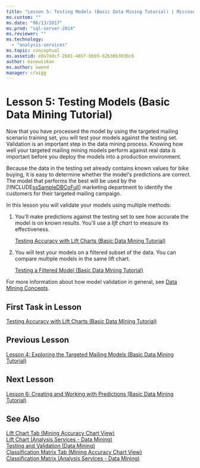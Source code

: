 ```yaml
---
title: "Lesson 5: Testing Models (Basic Data Mining Tutorial) | Microsoft Docs"
ms.custom: ""
ms.date: "06/13/2017"
ms.prod: "sql-server-2014"
ms.reviewer: ""
ms.technology: 
  - "analysis-services"
ms.topic: conceptual
ms.assetid: e9a7ddcf-2b01-485f-bbb5-62638b303bc6
author: minewiskan
ms.author: owend
manager: craigg
---
```

# Lesson 5: Testing Models (Basic Data Mining Tutorial)
  Now that you have processed the model by using the targeted mailing scenario training set, you will test your models against the testing set. Validation is an important step in the data mining process. Knowing how well your targeted mailing mining models perform against real data is important before you deploy the models into a production environment.  
  
 Because the data in the testing set already contains known values for bike buying, it is easy to determine whether the model's predictions are correct. The model that performs the best will be used by the [!INCLUDE[ssSampleDBCoFull](../includes/sssampledbcofull-md.md)] marketing department to identify the customers for their targeted mailing campaign.  
  
 In this lesson you will validate your models using multiple methods:  
  
1.  You'll make predictions against the testing set to see how accurate the model is on known results. You'll use a *lift chart* to measure its effectiveness.  
  
     [Testing Accuracy with Lift Charts &#40;Basic Data Mining Tutorial&#41;](../../2014/tutorials/testing-accuracy-with-lift-charts-basic-data-mining-tutorial.md)  
  
2.  You will test your models on a filtered subset of the data. You can compare multiple models in the same lift chart.  
  
     [Testing a Filtered Model &#40;Basic Data Mining Tutorial&#41;](../../2014/tutorials/testing-a-filtered-model-basic-data-mining-tutorial.md)  
  
 For more information about how model validation in general, see [Data Mining Concepts](../../2014/analysis-services/data-mining/data-mining-concepts.md).  
  
## First Task in Lesson  
 [Testing Accuracy with Lift Charts &#40;Basic Data Mining Tutorial&#41;](../../2014/tutorials/testing-accuracy-with-lift-charts-basic-data-mining-tutorial.md)  
  
## Previous Lesson  
 [Lesson 4: Exploring the Targeted Mailing Models &#40;Basic Data Mining Tutorial&#41;](../../2014/tutorials/lesson-4-exploring-the-targeted-mailing-models-basic-data-mining-tutorial.md)  
  
## Next Lesson  
 [Lesson 6: Creating and Working with Predictions &#40;Basic Data Mining Tutorial&#41;](../../2014/tutorials/lesson-6-creating-and-working-with-predictions-basic-data-mining-tutorial.md)  
  
## See Also  
 [Lift Chart Tab &#40;Mining Accuracy Chart View&#41;](../../2014/analysis-services/lift-chart-tab-mining-accuracy-chart-view.md)   
 [Lift Chart &#40;Analysis Services - Data Mining&#41;](../../2014/analysis-services/data-mining/lift-chart-analysis-services-data-mining.md)   
 [Testing and Validation &#40;Data Mining&#41;](../../2014/analysis-services/data-mining/testing-and-validation-data-mining.md)   
 [Classification Matrix Tab &#40;Mining Accuracy Chart View&#41;](../../2014/analysis-services/classification-matrix-tab-mining-accuracy-chart-view.md)   
 [Classification Matrix &#40;Analysis Services - Data Mining&#41;](../../2014/analysis-services/data-mining/classification-matrix-analysis-services-data-mining.md)  
  
  
